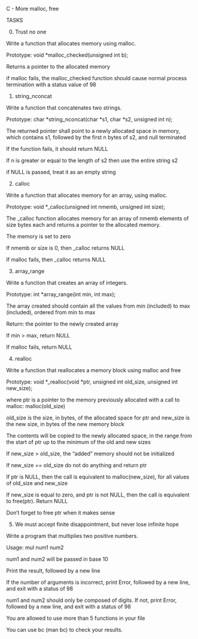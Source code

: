 C - More malloc, free
        
TASKS
        
0. Trust no one
        
Write a function that allocates memory using malloc.
        

        
Prototype: void *malloc_checked(unsigned int b);
        

        
Returns a pointer to the allocated memory
        

        
if malloc fails, the malloc_checked function should cause normal process termination with a status value of 98
        

        
1. string_nconcat
        
Write a function that concatenates two strings.
        

        
Prototype: char *string_nconcat(char *s1, char *s2, unsigned int n);
        

        
The returned pointer shall point to a newly allocated space in memory, which contains s1, followed by the first n bytes of s2, and null terminated
        

        
If the function fails, it should return NULL
        

        
If n is greater or equal to the length of s2 then use the entire string s2
        

        
if NULL is passed, treat it as an empty string
        

        
2. calloc
        
Write a function that allocates memory for an array, using malloc.
        

        
Prototype: void *_calloc(unsigned int nmemb, unsigned int size);
        

        
The _calloc function allocates memory for an array of nmemb elements of size bytes each and returns a pointer to the allocated memory.
        

        
The memory is set to zero
        

        
If nmemb or size is 0, then _calloc returns NULL
        

        
If malloc fails, then _calloc returns NULL
        

        
3. array_range
        
Write a function that creates an array of integers.
        

        
Prototype: int *array_range(int min, int max);
        

        
The array created should contain all the values from min (included) to max (included), ordered from min to max
        

        
Return: the pointer to the newly created array
        

        
If min > max, return NULL
        

        
If malloc fails, return NULL
        

        
4. realloc
        
Write a function that reallocates a memory block using malloc and free
        

        
Prototype: void *_realloc(void *ptr, unsigned int old_size, unsigned int new_size);
        

        
where ptr is a pointer to the memory previously allocated with a call to malloc: malloc(old_size)
        

        
old_size is the size, in bytes, of the allocated space for ptr and new_size is the new size, in bytes of the new memory block
        

        
The contents will be copied to the newly allocated space, in the range from the start of ptr up to the minimum of the old and new sizes
        

        
If new_size > old_size, the “added” memory should not be initialized
        

        
If new_size == old_size do not do anything and return ptr
        

        
If ptr is NULL, then the call is equivalent to malloc(new_size), for all values of old_size and new_size
        

        
If new_size is equal to zero, and ptr is not NULL, then the call is equivalent to free(ptr). Return NULL
        

        
Don’t forget to free ptr when it makes sense
        

        
5. We must accept finite disappointment, but never lose infinite hope
        
Write a program that multiplies two positive numbers.
        

        
Usage: mul num1 num2
        

        
num1 and num2 will be passed in base 10
        

        
Print the result, followed by a new line
        

        
If the number of arguments is incorrect, print Error, followed by a new line, and exit with a status of 98
        

        
num1 and num2 should only be composed of digits. If not, print Error, followed by a new line, and exit with a status of 98
        

        
You are allowed to use more than 5 functions in your file
        

        
You can use bc (man bc) to check your results.



